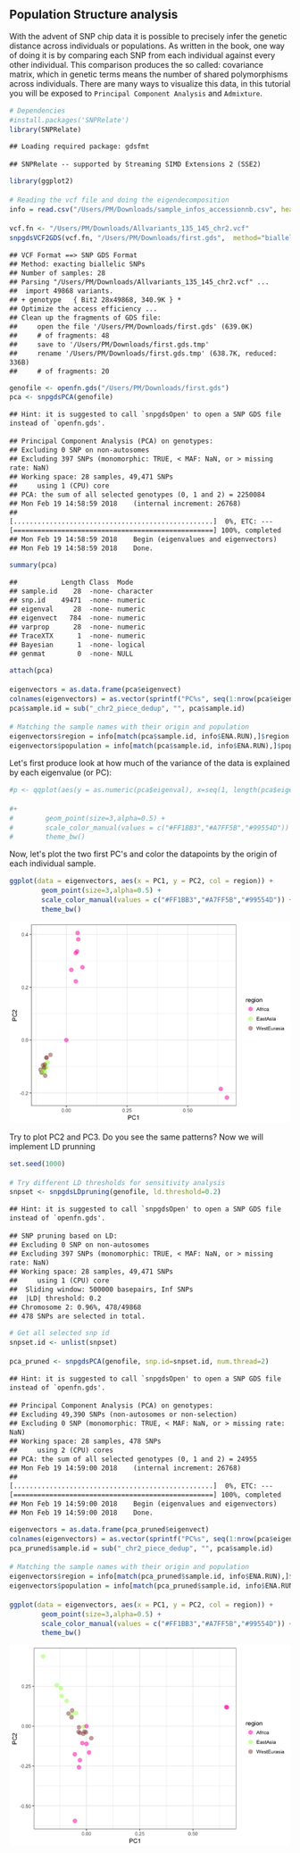 Population Structure analysis
-----------------------------

With the advent of SNP chip data it is possible to precisely infer the genetic distance across individuals or populations. As written in the book, one way of doing it is by comparing each SNP from each individual against every other individual. This comparison produces the so called: covariance matrix, which in genetic terms means the number of shared polymorphisms across individuals. There are many ways to visualize this data, in this tutorial you will be exposed to `Principal Component Analysis` and `Admixture`.

``` r
# Dependencies
#install.packages('SNPRelate')
library(SNPRelate)
```

    ## Loading required package: gdsfmt

    ## SNPRelate -- supported by Streaming SIMD Extensions 2 (SSE2)

``` r
library(ggplot2)

# Reading the vcf file and doing the eigendecomposition
info = read.csv("/Users/PM/Downloads/sample_infos_accessionnb.csv", header = T, sep = ';')

vcf.fn <- "/Users/PM/Downloads/Allvariants_135_145_chr2.vcf"
snpgdsVCF2GDS(vcf.fn, "/Users/PM/Downloads/first.gds",  method="biallelic.only")
```

    ## VCF Format ==> SNP GDS Format
    ## Method: exacting biallelic SNPs
    ## Number of samples: 28
    ## Parsing "/Users/PM/Downloads/Allvariants_135_145_chr2.vcf" ...
    ##  import 49868 variants.
    ## + genotype   { Bit2 28x49868, 340.9K } *
    ## Optimize the access efficiency ...
    ## Clean up the fragments of GDS file:
    ##     open the file '/Users/PM/Downloads/first.gds' (639.0K)
    ##     # of fragments: 48
    ##     save to '/Users/PM/Downloads/first.gds.tmp'
    ##     rename '/Users/PM/Downloads/first.gds.tmp' (638.7K, reduced: 336B)
    ##     # of fragments: 20

``` r
genofile <- openfn.gds("/Users/PM/Downloads/first.gds")
pca <- snpgdsPCA(genofile)
```

    ## Hint: it is suggested to call `snpgdsOpen' to open a SNP GDS file instead of `openfn.gds'.

    ## Principal Component Analysis (PCA) on genotypes:
    ## Excluding 0 SNP on non-autosomes
    ## Excluding 397 SNPs (monomorphic: TRUE, < MAF: NaN, or > missing rate: NaN)
    ## Working space: 28 samples, 49,471 SNPs
    ##     using 1 (CPU) core
    ## PCA: the sum of all selected genotypes (0, 1 and 2) = 2250084
    ## Mon Feb 19 14:58:59 2018    (internal increment: 26768)
    ## 
    [..................................................]  0%, ETC: ---    
    [==================================================] 100%, completed      
    ## Mon Feb 19 14:58:59 2018    Begin (eigenvalues and eigenvectors)
    ## Mon Feb 19 14:58:59 2018    Done.

``` r
summary(pca)
```

    ##           Length Class  Mode     
    ## sample.id    28  -none- character
    ## snp.id    49471  -none- numeric  
    ## eigenval     28  -none- numeric  
    ## eigenvect   784  -none- numeric  
    ## varprop      28  -none- numeric  
    ## TraceXTX      1  -none- numeric  
    ## Bayesian      1  -none- logical  
    ## genmat        0  -none- NULL

``` r
attach(pca)

eigenvectors = as.data.frame(pca$eigenvect)
colnames(eigenvectors) = as.vector(sprintf("PC%s", seq(1:nrow(pca$eigenvect))))
pca$sample.id = sub("_chr2_piece_dedup", "", pca$sample.id)

# Matching the sample names with their origin and population
eigenvectors$region = info[match(pca$sample.id, info$ENA.RUN),]$region 
eigenvectors$population = info[match(pca$sample.id, info$ENA.RUN),]$population
```

Let's first produce look at how much of the variance of the data is explained by each eigenvalue (or PC):

``` r
#p <- qqplot(aes(y = as.numeric(pca$eigenval), x=seq(1, length(pca$eigenval))))

#+ 
#        geom_point(size=3,alpha=0.5) +
#        scale_color_manual(values = c("#FF1BB3","#A7FF5B","#99554D")) +
#        theme_bw()
```

Now, let's plot the two first PC's and color the datapoints by the origin of each individual sample.

``` r
ggplot(data = eigenvectors, aes(x = PC1, y = PC2, col = region)) + 
        geom_point(size=3,alpha=0.5) +
        scale_color_manual(values = c("#FF1BB3","#A7FF5B","#99554D")) +
        theme_bw()
```

![](PCA_admixture_analysis_files/figure-markdown_github/unnamed-chunk-3-1.png)

Try to plot PC2 and PC3. Do you see the same patterns? Now we will implement LD prunning

``` r
set.seed(1000)

# Try different LD thresholds for sensitivity analysis
snpset <- snpgdsLDpruning(genofile, ld.threshold=0.2)
```

    ## Hint: it is suggested to call `snpgdsOpen' to open a SNP GDS file instead of `openfn.gds'.

    ## SNP pruning based on LD:
    ## Excluding 0 SNP on non-autosomes
    ## Excluding 397 SNPs (monomorphic: TRUE, < MAF: NaN, or > missing rate: NaN)
    ## Working space: 28 samples, 49,471 SNPs
    ##     using 1 (CPU) core
    ##  Sliding window: 500000 basepairs, Inf SNPs
    ##  |LD| threshold: 0.2
    ## Chromosome 2: 0.96%, 478/49868
    ## 478 SNPs are selected in total.

``` r
# Get all selected snp id
snpset.id <- unlist(snpset)

pca_pruned <- snpgdsPCA(genofile, snp.id=snpset.id, num.thread=2)
```

    ## Hint: it is suggested to call `snpgdsOpen' to open a SNP GDS file instead of `openfn.gds'.

    ## Principal Component Analysis (PCA) on genotypes:
    ## Excluding 49,390 SNPs (non-autosomes or non-selection)
    ## Excluding 0 SNP (monomorphic: TRUE, < MAF: NaN, or > missing rate: NaN)
    ## Working space: 28 samples, 478 SNPs
    ##     using 2 (CPU) cores
    ## PCA: the sum of all selected genotypes (0, 1 and 2) = 24955
    ## Mon Feb 19 14:59:00 2018    (internal increment: 26768)
    ## 
    [..................................................]  0%, ETC: ---    
    [==================================================] 100%, completed      
    ## Mon Feb 19 14:59:00 2018    Begin (eigenvalues and eigenvectors)
    ## Mon Feb 19 14:59:00 2018    Done.

``` r
eigenvectors = as.data.frame(pca_pruned$eigenvect)
colnames(eigenvectors) = as.vector(sprintf("PC%s", seq(1:nrow(pca$eigenvect))))
pca_pruned$sample.id = sub("_chr2_piece_dedup", "", pca$sample.id)

# Matching the sample names with their origin and population
eigenvectors$region = info[match(pca_pruned$sample.id, info$ENA.RUN),]$region 
eigenvectors$population = info[match(pca_pruned$sample.id, info$ENA.RUN),]$population

ggplot(data = eigenvectors, aes(x = PC1, y = PC2, col = region)) + 
        geom_point(size=3,alpha=0.5) +
        scale_color_manual(values = c("#FF1BB3","#A7FF5B","#99554D")) +
        theme_bw()
```

![](PCA_admixture_analysis_files/figure-markdown_github/unnamed-chunk-4-1.png)

